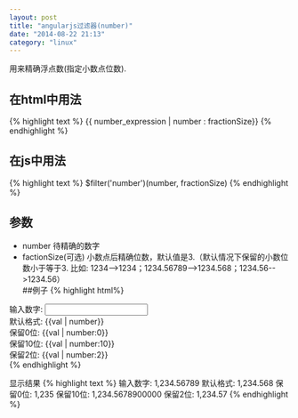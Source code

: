 ```yaml
---
layout: post
title: "angularjs过滤器(number)"
date: "2014-08-22 21:13"
category: "linux"
---
```


用来精确浮点数(指定小数点位数).
## 在html中用法
{% highlight text %}
{{ number_expression | number : fractionSize}}
{% endhighlight %}

## 在js中用法
{% highlight text %}
$filter('number')(number, fractionSize)
{% endhighlight %}

## 参数
* number 待精确的数字  
* factionSize(可选) 小数点后精确位数，默认值是3.（默认情况下保留的小数位数小于等于3. 比如: 1234-->1234；1234.56789-->1234.568；1234.56-->1234.56）  
##例子
{% highlight html%}
<!doctype html>
<html ng-app='demo'>
<meta charset='utf-8'>
<body>
<div ng-controller="ExampleController">
  输入数字: <input ng-model='val'><br>
  <!-- 默认格式 -->
  默认格式: <span id='number-default'>{{val | number}}</span><br>
  <!-- factionSize=0 -->
  保留0位: <span>{{val | number:0}}</span><br>
  <!--factionSize大于小数点位数 -->
  保留10位: <span>{{val | number:10}}</span><br>
  <!-- factionSize小于小数点位数-->
  保留2位: <span>{{val | number:2}}</span>
</div>
 
<script src="/static/lib/angular/angular.js"></script>
<script src="/static/lib/angular-resource/angular-resource.min.js"></script>
<script>
    var app = angular.module('demo', ['ngResource'])
    .controller('ExampleController', function($scope) {
        $scope.val = 1234.56789;
    });
</script>
</body>
</html>
{% endhighlight %}
 
显示结果
{% highlight text %}
输入数字: 1,234.56789
默认格式: 1,234.568
保留0位: 1,235
保留10位: 1,234.5678900000
保留2位: 1,234.57
{% endhighlight %}
 

